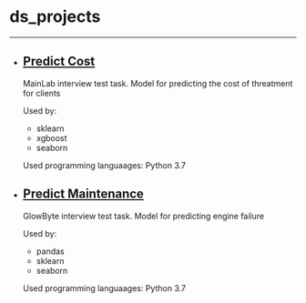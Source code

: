 # ds_projects
____

- ## [Predict Cost](https://github.com/arkhipkin7/ds_projects/tree/main/predict_cost)
  MainLab interview test task. Model for predicting the cost of threatment for clients
  
  Used by:
  - sklearn
  - xgboost
  - seaborn
  
  Used programming languaages: Python 3.7
  
  
- ## [Predict Maintenance](https://github.com/arkhipkin7/ds_projects/tree/main/predictive_maintenance)
  GlowByte interview test task. Model for predicting engine failure
  
  Used by:
  - pandas
  - sklearn
  - seaborn
  
  Used programming languaages: Python 3.7
